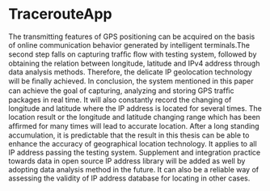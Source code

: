 # TracerouteApp
The transmitting features of GPS positioning can be acquired on the basis of online communication behavior generated by intelligent terminals.The second step falls on capturing trafﬁc ﬂow with testing system, followed by obtaining the relation between longitude, latitude and IPv4 address through data analysis methods. Therefore, the delicate IP geolocation technology will be ﬁnally achieved. In conclusion, the system mentioned in this paper can achieve the goal of capturing, analyzing and storing GPS trafﬁc packages in real time. It will also constantly record the changing of longitude and latitude where the IP address is located for several times. The location result or the longitude and latitude changing range which has been afﬁrmed for many times will lead to accurate location. After a long standing accumulation, it is predictable that the result in this thesis can be able to enhance the accuracy of geographical location technology. It applies to all IP address passing the testing system. Supplement and integration practice towards data in open source IP address library will be added as well by adopting data analysis method in the future. It can also be a reliable way of assessing the validity of IP address database for locating in other cases.
